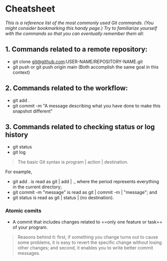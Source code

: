 # Cheatsheet
*This is a reference list of the most commonly used Git commands. (You might consider bookmarking this handy page.) Try to familiarize yourself with the commands so that you can eventually remember them all:*

## 1. Commands related to a remote repository:
- git clone git@github.com:USER-NAME/REPOSITORY-NAME.git
- git push or git push origin main (Both accomplish the same goal in this context)
## 2. Commands related to the workflow:
- git add .
- git commit -m "A message describing what you have done to make this snapshot different"
## 3. Commands related to checking status or log history
- git status
- git log

>The basic Git syntax is program | action | destination.

  For example,

  - git add . is read as git | add | ., where the period represents everything in the current directory;
  - git commit -m "message" is read as git | commit -m | "message"; and
  - git status is read as git | status | (no destination).
### Atomic comits
- A commit that includes changes related to ==only one feature or task== of your program.
>Reasons behind it: first, if something you change turns out to cause some problems, it is easy to revert the specific change without losing other changes; and second, it enables you to write better commit messages.
